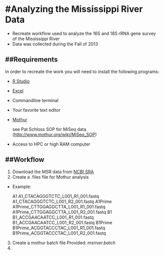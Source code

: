 #Analyzing the Mississippi River Data
======================================

* Recreate workflow used to analyze the 16S and 18S rRNA gene survey of the Mississippi River
* Data was collected during the Fall of 2013

##Requirements
--------------

In order to recreate the work you will need to install the following programs:
* [R Studio](https://www.rstudio.com/)
* [Excel](https://office.live.com/start/Excel.aspx)
* Commandline terminal
* Your favorite text editor
* [Mothur](http://www.mothur.org/)


    see Pat Schloss SOP for MiSeq data (http://www.mothur.org/wiki/MiSeq_SOP)
* Access to HPC or high RAM computer

##Workflow
----------

1. Download the MSR data from [NCBI SRA](http://www.ncbi.nlm.nih.gov/sra)
2. Create a .files file for Mothur analysis
* Example:


    A1	A1_CTACAGGGTCTC_L001_R1_001.fastq	A1_CTACAGGGTCTC_L001_R2_001.fastq
    A1Prime	A1Prime_CTTGGAGGCTTA_L001_R1_001.fastq	A1Prime_CTTGGAGGCTTA_L001_R2_001.fastq
    B1	B1_ACCGAACAATCC_L001_R1_001.fastq	B1_ACCGAACAATCC_L001_R2_001.fastq
    B1Prime	B1Prime_ACGGTACCCTAC_L001_R1_001.fastq	B1Prime_ACGGTACCCTAC_L001_R2_001.fastq
3. Create a mothur batch file
    Provided: *msriver.batch*
4.

